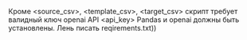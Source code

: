 Кроме <source_csv>, <template_csv>, <target_csv> скрипт требует валидный ключ openai API <api_key>
Pandas и openai должны быть установлены. Лень писать reqirements.txt)) 
